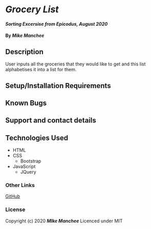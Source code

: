 # _Grocery List_

#### _Sorting Excersise from Epicodus, August 2020_

#### By _**Mike Manchee**_

## Description

User inputs all the groceries that they would like to get and this list alphabetises it into a list for them.

## Setup/Installation Requirements

## Known Bugs

## Support and contact details

## Technologies Used

* HTML
* CSS
  * Bootstrap
* JavaScript
  * JQuery

### Other Links
[GitHub](https://github.com/mmanchee)

### License

Copyright (c) 2020 **_MIke Manchee_**
Licenced under MIT
